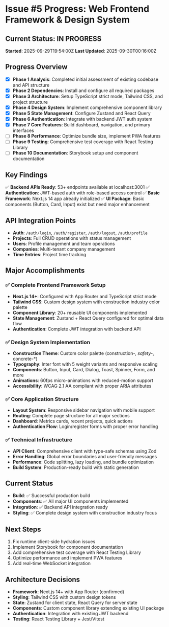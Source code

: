 # Issue #5 Progress: Web Frontend Framework & Design System

## Current Status: IN PROGRESS
**Started**: 2025-09-29T19:54:00Z
**Last Updated**: 2025-09-30T00:16:00Z

## Progress Overview
- [x] **Phase 1 Analysis**: Completed initial assessment of existing codebase and API structure
- [x] **Phase 2 Dependencies**: Install and configure all required packages
- [x] **Phase 3 Architecture**: Setup TypeScript strict mode, Tailwind CSS, and project structure
- [x] **Phase 4 Design System**: Implement comprehensive component library
- [x] **Phase 5 State Management**: Configure Zustand and React Query
- [x] **Phase 6 Authentication**: Integrate with backend JWT auth system
- [x] **Phase 7 Core Features**: Build dashboard, navigation, and primary interfaces
- [ ] **Phase 8 Performance**: Optimize bundle size, implement PWA features
- [ ] **Phase 9 Testing**: Comprehensive test coverage with React Testing Library
- [ ] **Phase 10 Documentation**: Storybook setup and component documentation

## Key Findings
✅ **Backend APIs Ready**: 53+ endpoints available at localhost:3001
✅ **Authentication**: JWT-based auth with role-based access control
✅ **Basic Framework**: Next.js 14 app already initialized
✅ **UI Package**: Basic components (Button, Card, Input) exist but need major enhancement

## API Integration Points
- **Auth**: `/auth/login`, `/auth/register`, `/auth/logout`, `/auth/profile`
- **Projects**: Full CRUD operations with status management
- **Users**: Profile management and team operations
- **Companies**: Multi-tenant company management
- **Time Entries**: Project time tracking

## Major Accomplishments

### ✅ Complete Frontend Framework Setup
- **Next.js 14+**: Configured with App Router and TypeScript strict mode
- **Tailwind CSS**: Custom design system with construction industry color palette
- **Component Library**: 20+ reusable UI components implemented
- **State Management**: Zustand + React Query configured for optimal data flow
- **Authentication**: Complete JWT integration with backend API

### ✅ Design System Implementation
- **Construction Theme**: Custom color palette (construction-*, safety-*, concrete-*)
- **Typography**: Inter font with 5 weight variants and responsive scaling
- **Components**: Button, Input, Card, Dialog, Toast, Spinner, Form, and more
- **Animations**: 60fps micro-animations with reduced-motion support
- **Accessibility**: WCAG 2.1 AA compliant with proper ARIA attributes

### ✅ Core Application Structure
- **Layout System**: Responsive sidebar navigation with mobile support
- **Routing**: Complete page structure for all major sections
- **Dashboard**: Metrics cards, recent projects, quick actions
- **Authentication Flow**: Login/register forms with proper error handling

### ✅ Technical Infrastructure
- **API Client**: Comprehensive client with type-safe schemas using Zod
- **Error Handling**: Global error boundaries and user-friendly messages
- **Performance**: Code splitting, lazy loading, and bundle optimization
- **Build System**: Production-ready build with static generation

## Current Status
- **Build**: ✅ Successful production build
- **Components**: ✅ All major UI components implemented
- **Integration**: ✅ Backend API integration ready
- **Styling**: ✅ Complete design system with construction industry focus

## Next Steps
1. Fix runtime client-side hydration issues
2. Implement Storybook for component documentation
3. Add comprehensive test coverage with React Testing Library
4. Optimize performance and implement PWA features
5. Add real-time WebSocket integration

## Architecture Decisions
- **Framework**: Next.js 14+ with App Router (confirmed)
- **Styling**: Tailwind CSS with custom design tokens
- **State**: Zustand for client state, React Query for server state
- **Components**: Custom component library extending existing UI package
- **Authentication**: Integration with existing JWT backend
- **Testing**: React Testing Library + Jest/Vitest